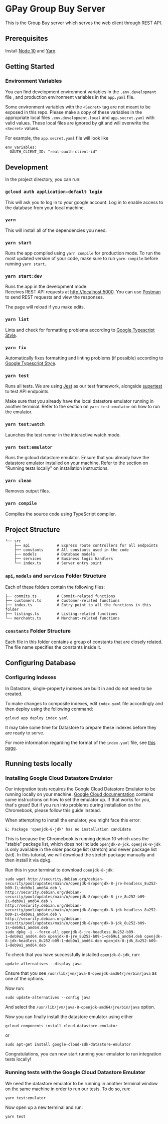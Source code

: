 # GPay Group Buy Server

This is the Group Buy server which serves the web client through REST API.

## Prerequisites
Install [Node 10](nodejs.org) and [Yarn](classic.yarnpkg.com/en/docs/install/).

## Getting Started

### Environment Variables

You can find development environment variables in the `.env.development` file
, and production environment variables in the `app.yaml` file.

Some environment variables with the `<Secret>` tag are not meant to be exposed in this repo. Please make a copy of these variables in the appropriate local files `.env.development.local` and `app.secret.yaml` with valid values. These local files are ignored by git and will overwrite the `<Secret>` values.

For example, the `app.secret.yaml` file will look like

```
env_variables:
  OAUTH_CLIENT_ID: "real-oauth-client-id"
```

## Development

In the project directory, you can run:

### `gcloud auth application-default login`
This will ask you to log in to your google account.
Log in to enable access to the database from your local machine.

### `yarn`
This will install all of the dependencies you need.

### `yarn start`
Runs the app compiled using `yarn compile` for production mode.
To run the most updated version of your code, make sure to run `yarn compile`
before running `yarn start`.

### `yarn start:dev`

Runs the app in the development mode.<br />
Receives REST API requests at [http://localhost:5000](http://localhost:5000).
You can use [Postman](https://www.postman.com/downloads/) to send REST requests
and view the responses.<br />

The page will reload if you make edits.

### `yarn lint`

Lints and check for formatting problems according to [Google Typescript Style](https://github.com/google/gts).

### `yarn fix`

Automatically fixes formatting and linting problems (if possible) according to
[Google Typescript Style](https://github.com/google/gts).

### `yarn test`

Runs all tests. We are using [Jest](https://jestjs.io/) as our test framework, alongside [supertest](https://github.com/visionmedia/supertest)
to test API endpoints.

Make sure that you already have the local datastore emulator running in another terminal.
Refer to the section on `yarn test:emulator` on how to run the emulator.

### `yarn test:watch`

Launches the test runner in the interactive watch mode.

### `yarn test:emulator`

Runs the gcloud datastore emulator. Ensure that you already have the datastore emulator installed on your machine.
Refer to the section on "Running tests locally" on installation instructions.

### `yarn clean`

Removes output files.

### `yarn compile`

Compiles the source code using TypeScript compiler.

## Project Structure

```
└── src
    ├── api            # Express route controllers for all endpoints
    ├── constants      # All constants used in the code
    ├── models         # Database models
    ├── services       # Business logic handlers
    └── index.ts       # Server entry point
```

### `api`, `models` and `services` Folder Structure

Each of these folders contain the following files:

```
├── commits.ts         # Commit-related functions
├── customers.ts       # Customer-related functions
├── index.ts           # Entry point to all the functions in this folder
├── listings.ts        # Listing-related functions
└── merchants.ts       # Merchant-related functions
```

### `constants` Folder Structure

Each file in this folder contains a group of constants that are closely related.
The file name specifies the constants inside it.

## Configuring Database

### Configuring Indexes

In Datastore, single-property indexes are built in and do not need to be created.

To make changes to composite indexes, edit `index.yaml` file accordingly and then deploy using the following command:

```
gcloud app deploy index.yaml
```

It may take some time for Datastore to prepare these indexes before they are ready to serve.

For more information regarding the format of the `index.yaml` file, see
[this page](https://cloud.google.com/appengine/docs/flexible/nodejs/configuring-datastore-indexes-with-index-yaml).

## Running tests locally

### Installing Google Cloud Datastore Emulator

Our integration tests requires the Google Cloud Datastore Emulator to be running locally on your machine.
[Google Cloud documentation](https://cloud.google.com/datastore/docs/tools/datastore-emulator) contains some instructions on how to set the emulator up.
If that works for you, that's great!
But if you run into problems during installation on the Chromebook, please follow this guide instead.

When attempting to install the emulator, you might face this error:

```
E: Package 'openjdk-8-jdk' has no installation candidate
```

This is because the Chromebook is running debian 10 which uses the "stable" package list, which does not include `openjdk-8-jdk`.
`openjsk-8-jdk` is only available in the older package list (stretch) and newer package list (sid).
In this tutorial, we will download the stretch package manually and then install it via dpkg.

Run this in your terminal to download `openjdk-8-jdk`:

```
sudo wget http://security.debian.org/debian-security/pool/updates/main/o/openjdk-8/openjdk-8-jre-headless_8u252-b09-1\~deb9u1_amd64.deb \
http://security.debian.org/debian-security/pool/updates/main/o/openjdk-8/openjdk-8-jre_8u252-b09-1\~deb9u1_amd64.deb \
http://security.debian.org/debian-security/pool/updates/main/o/openjdk-8/openjdk-8-jdk-headless_8u252-b09-1\~deb9u1_amd64.deb \
http://security.debian.org/debian-security/pool/updates/main/o/openjdk-8/openjdk-8-jdk_8u252-b09-1\~deb9u1_amd64.deb
sudo dpkg -i --force-all openjdk-8-jre-headless_8u252-b09-1~deb9u1_amd64.deb openjdk-8-jre_8u252-b09-1~deb9u1_amd64.deb openjdk-8-jdk-headless_8u252-b09-1~deb9u1_amd64.deb openjdk-8-jdk_8u252-b09-1~deb9u1_amd64.deb
```

To check that you have successfully installed `openjdk-8-jdk`, run:

```
update-alternatives --display java
```
Ensure that you see `/usr/lib/jvm/java-8-openjdk-amd64/jre/bin/java` as one of the options.

Now run:

```
sudo update-alternatives --config java
```

And select the `/usr/lib/jvm/java-8-openjdk-amd64/jre/bin/java` option.

Now you can finally install the datastore emulator using either

```
gcloud components install cloud-datastore-emulator
```

or

```
sudo apt-get install google-cloud-sdk-datastore-emulator
```
Congratulations, you can now start running your emulator to run integration tests locally!

### Running tests with the Google Cloud Datastore Emulator

We need the datastore emulator to be running in another terminal window on the same machine in order to run our tests. To do so, run:

```
yarn test:emulator
```

Now open up a new terminal and run:

```
yarn test
```
